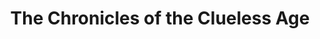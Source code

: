 --- 
title: "The Chronicles of the Clueless Age"
publishdate: "2019-4-28T16:48:46+02:00"
src: "https://365manga.net/manga/the-chronicles-of-the-clueless-age"
image: "https://data.365manga.net/images/thumbnails/19625-the-chronicles-of-the-clueless-age.jpg"
description: "From Hox: Similar to Happiness, this is a collection of oneshots, but I think it has a tighter central focus, as each chapter deals with common problems that teenagers go undergo."
---